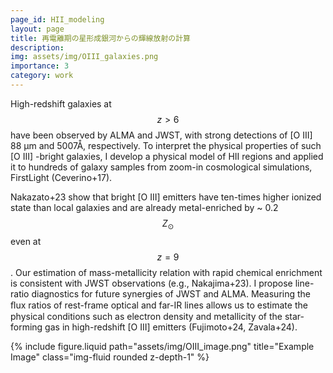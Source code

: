 ```yaml
---
page_id: HII_modeling
layout: page
title: 再電離期の星形成銀河からの輝線放射の計算
description: 
img: assets/img/OIII_galaxies.png
importance: 3
category: work
---
```



High-redshift galaxies at $$z > 6$$ have been observed by ALMA and JWST, with strong detections of [O III] 88 µm and 5007Å, respectively. To interpret the physical properties of such [O III] -bright galaxies, I develop a physical model of HII regions and applied it to hundreds of galaxy samples from zoom-in cosmological simulations, FirstLight (Ceverino+17).

Nakazato+23 show that bright [O III] emitters have ten-times higher ionized state than local galaxies and are already metal-enriched by ~ 0.2 $$Z_\odot$$ even at $$z = 9$$. Our estimation of mass-metallicity relation with rapid chemical enrichment is consistent with JWST observations (e.g., Nakajima+23). I propose line-ratio diagnostics for future synergies of JWST and ALMA. Measuring the ﬂux ratios of rest-frame optical and far-IR lines allows us to estimate the physical conditions such as electron density and metallicity of the star-forming gas in high-redshift [O III] emitters (Fujimoto+24, Zavala+24).  

<!-- 画像部分 -->
  <div class="col-sm-4 text-center">
    {% include figure.liquid path="assets/img/OIII_image.png" title="Example Image" class="img-fluid rounded z-depth-1" %}
  </div>
</div>
